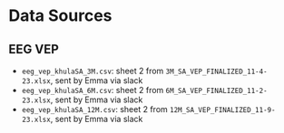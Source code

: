 # Data Sources

## EEG VEP

- `eeg_vep_khulaSA_3M.csv`: sheet 2 from `3M_SA_VEP_FINALIZED_11-4-23.xlsx`,
  sent by Emma via slack
- `eeg_vep_khulaSA_6M.csv`: sheet 2 from `6M_SA_VEP_FINALIZED_11-2-23.xlsx`,
  sent by Emma via slack
- `eeg_vep_khulaSA_12M.csv`: sheet 2 from `12M_SA_VEP_FINALIZED_11-9-23.xlsx`,
  sent by Emma via slack

